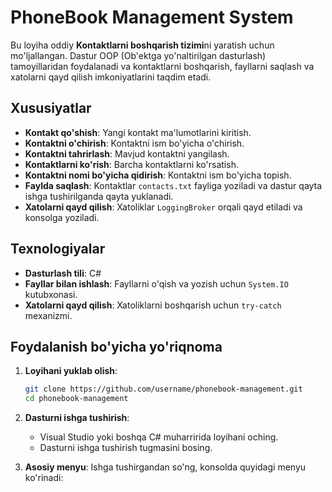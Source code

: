 # PhoneBook Management System

Bu loyiha oddiy **Kontaktlarni boshqarish tizimi**ni yaratish uchun mo'ljallangan. Dastur OOP (Ob'ektga yo'naltirilgan dasturlash) tamoyillaridan foydalanadi va kontaktlarni boshqarish, fayllarni saqlash va xatolarni qayd qilish imkoniyatlarini taqdim etadi.

## Xususiyatlar

- **Kontakt qo'shish**: Yangi kontakt ma'lumotlarini kiritish.
- **Kontaktni o'chirish**: Kontaktni ism bo'yicha o'chirish.
- **Kontaktni tahrirlash**: Mavjud kontaktni yangilash.
- **Kontaktlarni ko'rish**: Barcha kontaktlarni ko'rsatish.
- **Kontaktni nomi bo'yicha qidirish**: Kontaktni ism bo'yicha topish.
- **Faylda saqlash**: Kontaktlar `contacts.txt` fayliga yoziladi va dastur qayta ishga tushirilganda qayta yuklanadi.
- **Xatolarni qayd qilish**: Xatoliklar `LoggingBroker` orqali qayd etiladi va konsolga yoziladi.

## Texnologiyalar

- **Dasturlash tili**: C#
- **Fayllar bilan ishlash**: Fayllarni o'qish va yozish uchun `System.IO` kutubxonasi.
- **Xatolarni qayd qilish**: Xatoliklarni boshqarish uchun `try-catch` mexanizmi.

## Foydalanish bo'yicha yo'riqnoma

1. **Loyihani yuklab olish**:
    ```bash
    git clone https://github.com/username/phonebook-management.git
    cd phonebook-management
    ```

2. **Dasturni ishga tushirish**:
   - Visual Studio yoki boshqa C# muharririda loyihani oching.
   - Dasturni ishga tushirish tugmasini bosing.

3. **Asosiy menyu**:
   Ishga tushirgandan so'ng, konsolda quyidagi menyu ko'rinadi:

